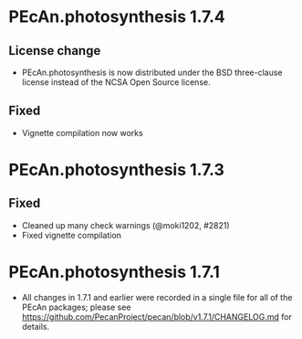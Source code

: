 # PEcAn.photosynthesis 1.7.4

## License change
* PEcAn.photosynthesis is now distributed under the BSD three-clause license instead of the NCSA Open Source license.

## Fixed
* Vignette compilation now works

# PEcAn.photosynthesis 1.7.3

## Fixed

* Cleaned up many check warnings (@moki1202, #2821)
* Fixed vignette compilation

# PEcAn.photosynthesis 1.7.1

* All changes in 1.7.1 and earlier were recorded in a single file for all of the PEcAn packages; please see 
https://github.com/PecanProject/pecan/blob/v1.7.1/CHANGELOG.md for details.
